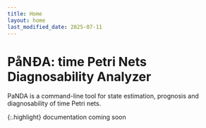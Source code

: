 ```yaml
---
title: Home
layout: home
last_modified_date: 2025-07-11
---
```


# PåNĐA: time Petri Nets Diagnosability Analyzer

PaNDA is a command-line tool for state estimation, prognosis and diagnosability of time Petri nets.

{:.highlight}
documentation coming soon
